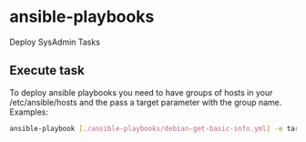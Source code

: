 # ansible-playbooks
Deploy SysAdmin Tasks

## Execute task

To deploy ansible playbooks you need to have groups of hosts in your /etc/ansible/hosts and the pass a target parameter with the group name.
Examples:

```bash
ansible-playbook [./ansible-playbooks/debian-get-basic-info.yml] -e target=my_group
```

